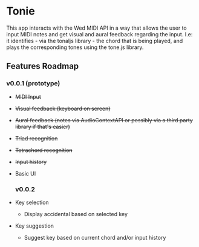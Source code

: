 # Tonie
This app interacts with the Wed MIDI API in a way that allows the user to input MIDI notes and get visual and aural feedback regarding the input. 
I.e: it identifies - via the tonaljs  library - the chord that is being played, and plays the corresponding tones using the tone.js library.

## Features Roadmap

### v0.0.1 (prototype)
- ~~MIDI Input~~
-  ~~Visual feedback (keyboard on screen)~~
- ~~Aural feedback (notes via AudioContextAPI or possibly via a third party library if that's easier)~~
- ~~Triad recognition~~
- ~~Tetrachord recognition~~
- ~~Input history~~
- Basic UI
  
  ### v0.0.2 
- Key selection
  - Display accidental based on selected key
- Key suggestion
  - Suggest key based on current chord and/or input history